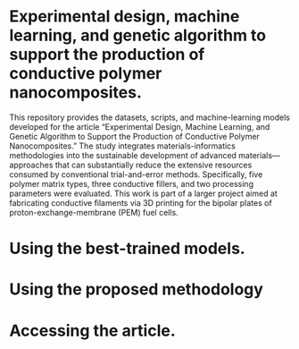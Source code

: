 # Experimental design, machine learning, and genetic algorithm to support the production of conductive polymer nanocomposites.

This repository provides the datasets, scripts, and machine-learning models developed for the article “Experimental Design, Machine Learning, and Genetic Algorithm to Support the Production of Conductive Polymer Nanocomposites.” The study integrates materials-informatics methodologies into the sustainable development of advanced materials—approaches that can substantially reduce the extensive resources consumed by conventional trial-and-error methods. Specifically, five polymer matrix types, three conductive fillers, and two processing parameters were evaluated. This work is part of a larger project aimed at fabricating conductive filaments via 3D printing for the bipolar plates of proton-exchange-membrane (PEM) fuel cells.

# Using the best-trained models.



# Using the proposed methodology

# Accessing the article.
